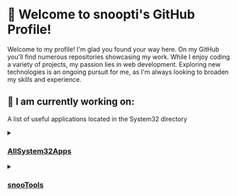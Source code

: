 <!DOCTYPE html>
<html lang="en">
  <body>
    <!--Introduction-->
    <h1>👋 Welcome to snoopti's GitHub Profile!</h1>
    <p>
      Welcome to my profile! I'm glad you found your way here. On my GitHub
      you'll find numerous repositories showcasing my work. While I enjoy coding
      a variety of projects, my passion lies in web development. Exploring new
      technologies is an ongoing pursuit for me, as I'm always looking to
      broaden my skills and experience.
    </p>
    <!--Projects-->
    <h2>🚀 I am currently working on:</h2>
    <p>A list of useful applications located in the System32 directory</p>
    <details>
      <summary>
        <h3><a href="https://github.com/snoopti/AllSystem32Apps">AllSystem32Apps</a></h3>
      </summary>
      <p>A list of useful applications located in the System32 directory</p>
    </details>
    <details>
      <summary>
        <h3><a href="https://github.com/snoopti/snooTools">snooTools</a></h3>
      </summary>
      <p>Multitool batchscript</p>
    </details>
  </body>
</html>
